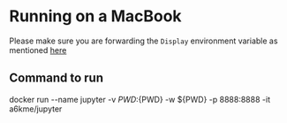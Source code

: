 # Running on a MacBook

Please make sure you are forwarding the `Display` environment variable as mentioned [here](../README.md)

## Command to run

docker run --name jupyter -v ${PWD}:${PWD} -w ${PWD} -p 8888:8888 -it a6kme/jupyter
